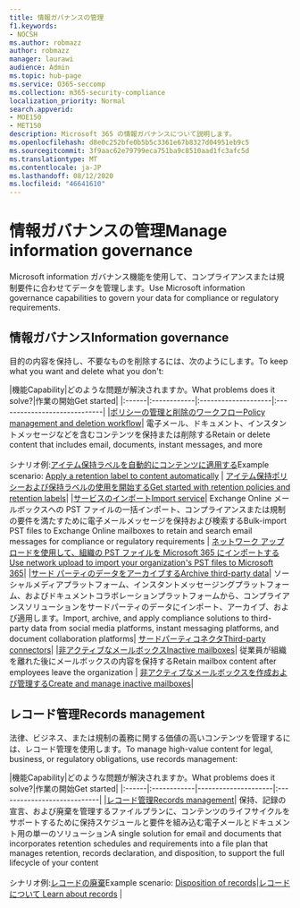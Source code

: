 ```yaml
---
title: 情報ガバナンスの管理
f1.keywords:
- NOCSH
ms.author: robmazz
author: robmazz
manager: laurawi
audience: Admin
ms.topic: hub-page
ms.service: O365-seccomp
ms.collection: m365-security-compliance
localization_priority: Normal
search.appverid:
- MOE150
- MET150
description: Microsoft 365 の情報ガバナンスについて説明します。
ms.openlocfilehash: d8e0c252bfe0b5b5c3361e67b8327d04951eb9c5
ms.sourcegitcommit: 3f9aac62e79799eca751ba9c8510aad1fc3afc5d
ms.translationtype: MT
ms.contentlocale: ja-JP
ms.lasthandoff: 08/12/2020
ms.locfileid: "46641610"
---
```

# <a name="manage-information-governance"></a><span data-ttu-id="2288a-103">情報ガバナンスの管理</span><span class="sxs-lookup"><span data-stu-id="2288a-103">Manage information governance</span></span>

<span data-ttu-id="2288a-104">Microsoft information ガバナンス機能を使用して、コンプライアンスまたは規制要件に合わせてデータを管理します。</span><span class="sxs-lookup"><span data-stu-id="2288a-104">Use Microsoft information governance capabilities to govern your data for compliance or regulatory requirements.</span></span>

## <a name="information-governance"></a><span data-ttu-id="2288a-105">情報ガバナンス</span><span class="sxs-lookup"><span data-stu-id="2288a-105">Information governance</span></span>

<span data-ttu-id="2288a-106">目的の内容を保持し、不要なものを削除するには、次のようにします。</span><span class="sxs-lookup"><span data-stu-id="2288a-106">To keep what you want and delete what you don't:</span></span>
 
|<span data-ttu-id="2288a-107">機能</span><span class="sxs-lookup"><span data-stu-id="2288a-107">Capability</span></span>|<span data-ttu-id="2288a-108">どのような問題が解決されますか。</span><span class="sxs-lookup"><span data-stu-id="2288a-108">What problems does it solve?</span></span>|<span data-ttu-id="2288a-109">作業の開始</span><span class="sxs-lookup"><span data-stu-id="2288a-109">Get started</span></span>|
|:------|:------------|:--------------------|:-----------------------------|
|[<span data-ttu-id="2288a-110">ポリシーの管理と削除のワークフロー</span><span class="sxs-lookup"><span data-stu-id="2288a-110">Policy management and deletion workflow</span></span>](retention.md)| <span data-ttu-id="2288a-111">電子メール、ドキュメント、インスタントメッセージなどを含むコンテンツを保持または削除する</span><span class="sxs-lookup"><span data-stu-id="2288a-111">Retain or delete content that includes email, documents, instant messages, and more</span></span> <br /><br /><span data-ttu-id="2288a-112">シナリオ例:[アイテム保持ラベルを自動的にコンテンツに適用する](apply-retention-labels-automatically.md)</span><span class="sxs-lookup"><span data-stu-id="2288a-112">Example scenario: [Apply a retention label to content automatically](apply-retention-labels-automatically.md)</span></span> | [<span data-ttu-id="2288a-113">アイテム保持ポリシーおよび保持ラベルの使用を開始する</span><span class="sxs-lookup"><span data-stu-id="2288a-113">Get started with retention policies and retention labels</span></span>](get-started-with-retention.md)|
|[<span data-ttu-id="2288a-114">サービスのインポート</span><span class="sxs-lookup"><span data-stu-id="2288a-114">Import service</span></span>](importing-pst-files-to-office-365.md)| <span data-ttu-id="2288a-115">Exchange Online メールボックスへの PST ファイルの一括インポート、コンプライアンスまたは規制の要件を満たすために電子メールメッセージを保持および検索する</span><span class="sxs-lookup"><span data-stu-id="2288a-115">Bulk-import PST files to Exchange Online mailboxes to retain and search email messages for compliance or regulatory requirements</span></span> | [<span data-ttu-id="2288a-116">ネットワーク アップロードを使用して、組織の PST ファイルを Microsoft 365 にインポートする</span><span class="sxs-lookup"><span data-stu-id="2288a-116">Use network upload to import your organization's PST files to Microsoft 365</span></span>](use-network-upload-to-import-pst-files.md)|
|[<span data-ttu-id="2288a-117">サード パーティのデータをアーカイブする</span><span class="sxs-lookup"><span data-stu-id="2288a-117">Archive third-party data</span></span>](archiving-third-party-data.md)| <span data-ttu-id="2288a-118">ソーシャルメディアプラットフォーム、インスタントメッセージングプラットフォーム、およびドキュメントコラボレーションプラットフォームから、コンプライアンスソリューションをサードパーティのデータにインポート、アーカイブ、および適用します。</span><span class="sxs-lookup"><span data-stu-id="2288a-118">Import, archive, and apply compliance solutions to third-party data from social media platforms, instant messaging platforms, and document collaboration platforms</span></span>| [<span data-ttu-id="2288a-119">サードパーティコネクタ</span><span class="sxs-lookup"><span data-stu-id="2288a-119">Third-party connectors</span></span>](archiving-third-party-data.md#third-party-data-connectors)|
|[<span data-ttu-id="2288a-120">非アクティブなメールボックス</span><span class="sxs-lookup"><span data-stu-id="2288a-120">Inactive mailboxes</span></span>](inactive-mailboxes-in-office-365.md)| <span data-ttu-id="2288a-121">従業員が組織を離れた後にメールボックスの内容を保持する</span><span class="sxs-lookup"><span data-stu-id="2288a-121">Retain mailbox content after employees leave the organization</span></span> | [<span data-ttu-id="2288a-122">非アクティブなメールボックスを作成および管理する</span><span class="sxs-lookup"><span data-stu-id="2288a-122">Create and manage inactive mailboxes</span></span>](create-and-manage-inactive-mailboxes.md)|

## <a name="records-management"></a><span data-ttu-id="2288a-123">レコード管理</span><span class="sxs-lookup"><span data-stu-id="2288a-123">Records management</span></span>

<span data-ttu-id="2288a-124">法律、ビジネス、または規制の義務に関する価値の高いコンテンツを管理するには、レコード管理を使用します。</span><span class="sxs-lookup"><span data-stu-id="2288a-124">To manage high-value content for legal, business, or regulatory obligations, use records management:</span></span>

|<span data-ttu-id="2288a-125">機能</span><span class="sxs-lookup"><span data-stu-id="2288a-125">Capability</span></span>|<span data-ttu-id="2288a-126">どのような問題が解決されますか。</span><span class="sxs-lookup"><span data-stu-id="2288a-126">What problems does it solve?</span></span>|<span data-ttu-id="2288a-127">作業の開始</span><span class="sxs-lookup"><span data-stu-id="2288a-127">Get started</span></span>|
|:------|:------------|---------------------|:----------------------------|
|[<span data-ttu-id="2288a-128">レコード管理</span><span class="sxs-lookup"><span data-stu-id="2288a-128">Records management</span></span>](records-management.md)| <span data-ttu-id="2288a-129">保持、記録の宣言、および廃棄を管理するファイルプランに、コンテンツのライフサイクルをサポートするために保持スケジュールと要件を組み込む電子メールとドキュメント用の単一のソリューション</span><span class="sxs-lookup"><span data-stu-id="2288a-129">A single solution for email and documents that incorporates retention schedules and requirements into a file plan that manages retention, records declaration, and disposition, to support the full lifecycle of your content</span></span> <br /><br /><span data-ttu-id="2288a-130">シナリオ例:[レコードの廃棄](disposition.md#disposition-of-records)</span><span class="sxs-lookup"><span data-stu-id="2288a-130">Example scenario: [Disposition of records](disposition.md#disposition-of-records)</span></span>|[<span data-ttu-id="2288a-131">レコードについて</span><span class="sxs-lookup"><span data-stu-id="2288a-131"> Learn about records</span></span>](records.md) |

